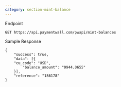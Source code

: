 ```yaml
---
category: section-mint-balance
---
```


Endpoint
```
GET https://api.paymentwall.com/pwapi/mint-balances
```

Sample Response

```
{
    "success": true,
    "data": [{
    "cu_code": "USD",
        "balance_amount": "9944.0655"
    }],
    "reference": "186178"
}
```